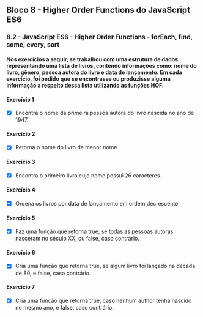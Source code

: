 ## Bloco 8 - Higher Order Functions do JavaScript ES6
### 8.2 - JavaScript ES6 - Higher Order Functions - forEach, find, some, every, sort

#### Nos exercícios a seguir, se trabalhou com uma estrutura de dados representando uma lista de livros, contendo informações como: nome do livro, gênero, pessoa autora do livro e data de lançamento. Em cada exercício, foi pedido que se encontrasse ou produzisse alguma informação a respeito dessa lista utilizando as funções HOF.

#### Exercício 1
- [x] Encontra o nome da primeira pessoa autora do livro nascida no ano de 1947.

#### Exercício 2
- [x] Retorna o nome do livro de menor nome.

#### Exercício 3
- [x] Encontra o primeiro livro cujo nome possui 26 caracteres.

#### Exercício 4
- [x] Ordena os livros por data de lançamento em ordem decrescente.

#### Exercício 5
- [x] Faz uma função que retorna true, se todas as pessoas autoras nasceram no século XX, ou false, caso contrário.

#### Exercício 6
- [x] Cria uma função que retorna true, se algum livro foi lançado na década de 80, e false, caso contrário.

#### Exercício 7
- [x] Cria uma função que retorna true, caso nenhum author tenha nascido no mesmo ano, e false, caso contrário. 
